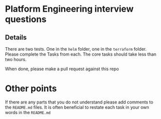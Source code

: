 # Platform Engineering interview questions

## Details
There are two tests. One in the `helm` folder, one in the `terraform` folder.
Please complete the Tasks from each. The core tasks should take less than two hours.

When done, please make a pull request against this repo

# Other points
If there are any parts that you do not understand please add comments to the `README.md` files.
It is often beneficial to restate each task in your own words in the `README.md`
